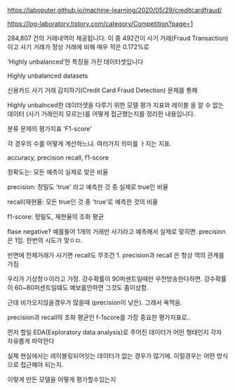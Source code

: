 https://laboputer.github.io/machine-learning/2020/05/29/creditcardfraud/

https://log-laboratory.tistory.com/category/Competition?page=1

 284,807 건의 거래내역이 제공됩니다. 이 중 492건이 사기 거래(Fraud Transaction)이고 사기 거래가 정상 거래에 비해 매우 적은 0.172%로
 
 
 ‘Highly unbalanced’한 특징을 가진 데이터셋입니다
 
 
 
 
 Highly unbalanced datasets
 
 신용카드 사기 거래 감지하기(Credit Card Fraud Detection) 문제를 통해 
 
 
 Highly unbalnced한 데이터셋을 다루기 위한 모델 평가 지표와 레이블 을 알 수 없는 데이터 (사기 거래인지 모르는)를 어떻게 접근했는지를 정리한 내용입니다.
 
 
 
 분류 문제의 평가지표 ‘F1-score’
 
 각 경우의 수를 어떻게 계산하느냐. 여러가지 의미를 ㅏ지는 지표.
 
 accuracy, precision recall, f1-score
 
 정확도는: 모든 예측이 실제로 맞은 비율
 
 precision: 정밀도 'true' 라고 예측한 것 중 실제로 true인 비율
 
 recall(재현율: 모든 true인 것 중 'true'로 예측한 것의 비율
 
 
 f1-score: 정밀도, 재현율의 조화 평균
 
 
 flase negative? 예를들어 1개의 거래만 사기라고 예측해서 실제로 맞히면. precision은 1임. 한번의 시도가 맞ㅇㅁ.
 
 반면에 전체거래가 사기면 recall도 무조건 1. precision과 recall 은 항상 역의 관계를 가짐
 
 
 우리가 기상청ㅇ이라고 가정. 강수확률이 90퍼센트일때만 우천방송한다하면. 강수확률이 60~80퍼센트일떄도 예보를안하면 그것도 좀이상함.
 
 근데 비가오지않을경우가 많을때 (precision이 낮은). 그래서 욕먹음. 
 
 precision과 recall의 조화 평균인 f-1score를 가장 중요한 평가지표로..
 
 
 먼저 할일 EDA(Exploratory data analysis)로 주어진 데이터가 어떤 형태인지 각자 자유롭게 파악한다
 
 
 실제 현실에서는 레이블링되어잇는 데이터가 없는 경우가 많기에. 이럴경우는 어떤 방식으로 접근해야 되는지.
 
 이렇게 만든 모델을 어떻게 평가할수있는지
 
 
 
 
 
 

